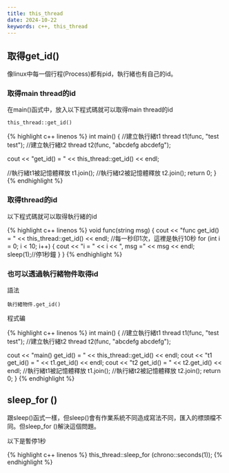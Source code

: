 ```yaml
---
title: this_thread
date: 2024-10-22
keywords: c++, this_thread
---
```


## 取得get_id()

像linux中每一個行程(Process)都有pid，執行緒也有自己的id。

### 取得main thread的id

在main()函式中，放入以下程式碼就可以取得main thread的id

```
this_thread::get_id()
```


{% highlight c++ linenos %}
int main() {
  //建立執行緒t1
  thread t1(func, "test test");
  //建立執行緒t2
  thread t2(func, "abcdefg abcdefg");
  
  cout << "get_id() = " << this_thread::get_id() << endl;
  
  //執行緒t1被記憶體釋放
  t1.join();
  //執行緒t2被記憶體釋放
  t2.join();
  return 0;
}
{% endhighlight %}

### 取得thread的id

以下程式碼就可以取得執行緒的id

{% highlight c++ linenos %}
void func(string msg) {
  cout << "func get_id() = " << this_thread::get_id() << endl;
  //每一秒印1次，這裡是執行10秒
  for (int i = 0; i < 10; i++) {
    cout << "i = " << i << ", msg =" << msg << endl;
    sleep(1);//停1秒鐘
  }
}
{% endhighlight %}

### 也可以透過執行緒物件取得id

語法

```
執行緒物件.get_id()
```

程式碥

{% highlight c++ linenos %}
int main() {
  //建立執行緒t1
  thread t1(func, "test test");
  //建立執行緒t2
  thread t2(func, "abcdefg abcdefg");
  
  cout << "main() get_id() = " << this_thread::get_id() << endl;
  cout << "t1 get_id() = " << t1.get_id() << endl;
  cout << "t2 get_id() = " << t2.get_id() << endl;
  //執行緒t1被記憶體釋放
  t1.join();
  //執行緒t2被記憶體釋放
  t2.join();
  return 0;
}
{% endhighlight %}

## sleep_for ()

跟sleep()函式一樣，但sleep()會有作業系統不同造成寫法不同，匯入的標頭檔不同。但sleep_for ()解決這個問題。

以下是暫停1秒

{% highlight c++ linenos %}
this_thread::sleep_for (chrono::seconds(1));
{% endhighlight %}